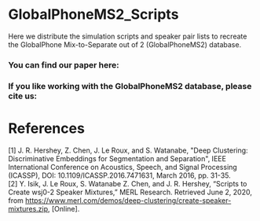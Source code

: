 # GlobalPhoneMS2_Scripts
Here we distribute the simulation scripts and speaker pair lists to recreate the GlobalPhone Mix-to-Separate out of 2 (GlobalPhoneMS2) database.


### You can find our paper here:



### If you like working with the GlobalPhoneMS2 database, please cite us:





# References
[1] J. R. Hershey, Z. Chen, J. Le Roux, and S. Watanabe, "Deep Clustering: Discriminative Embeddings for Segmentation and Separation", IEEE International Conference on Acoustics, Speech, and Signal Processing (ICASSP), DOI: 10.1109/ICASSP.2016.7471631, March 2016, pp. 31-35.  
[2] Y. Isik, J. Le Roux, S. Watanabe Z. Chen, and J. R. Hershey, “Scripts to Create wsj0-2 Speaker Mixtures,” MERL Research. Retrieved June 2, 2020, from https://www.merl.com/demos/deep-clustering/create-speaker-mixtures.zip, [Online].